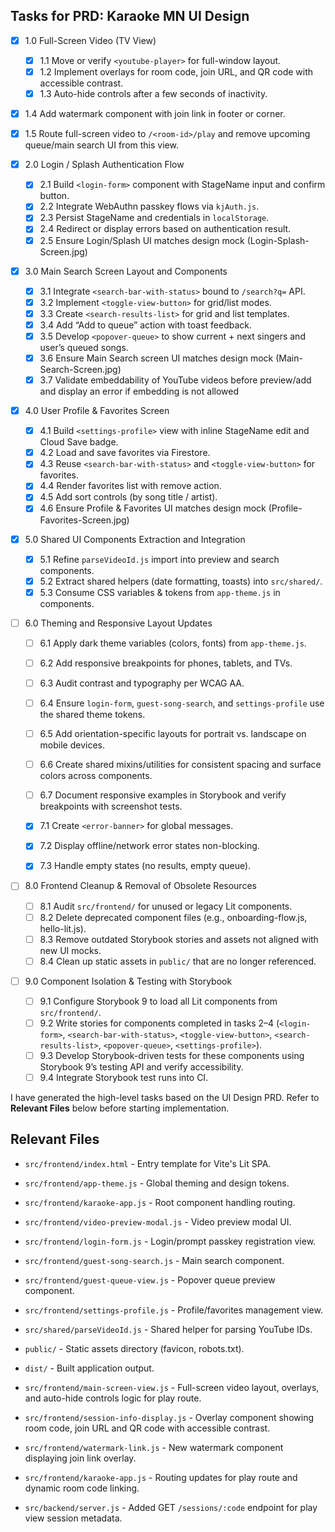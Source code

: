 ## Tasks for PRD: Karaoke MN UI Design

- [x] 1.0 Full-Screen Video (TV View)
  - [x] 1.1 Move or verify `<youtube-player>` for full-window layout.
  - [x] 1.2 Implement overlays for room code, join URL, and QR code with accessible contrast.
  - [x] 1.3 Auto-hide controls after a few seconds of inactivity.
- [x] 1.4 Add watermark component with join link in footer or corner.
- [x] 1.5 Route full-screen video to `/<room-id>/play` and remove upcoming queue/main search UI from this view.

- [x] 2.0 Login / Splash Authentication Flow

  - [x] 2.1 Build `<login-form>` component with StageName input and confirm button.
  - [x] 2.2 Integrate WebAuthn passkey flows via `kjAuth.js`.
  - [x] 2.3 Persist StageName and credentials in `localStorage`.
  - [x] 2.4 Redirect or display errors based on authentication result.
  - [x] 2.5 Ensure Login/Splash UI matches design mock (Login-Splash-Screen.jpg)

- [x] 3.0 Main Search Screen Layout and Components

  - [x] 3.1 Integrate `<search-bar-with-status>` bound to `/search?q=` API.
  - [x] 3.2 Implement `<toggle-view-button>` for grid/list modes.
  - [x] 3.3 Create `<search-results-list>` for grid and list templates.
  - [x] 3.4 Add “Add to queue” action with toast feedback.
  - [x] 3.5 Develop `<popover-queue>` to show current + next singers and user’s queued songs.
  - [x] 3.6 Ensure Main Search screen UI matches design mock (Main-Search-Screen.jpg)
  - [x] 3.7 Validate embeddability of YouTube videos before preview/add and display an error if embedding is not allowed

- [x] 4.0 User Profile & Favorites Screen

  - [x] 4.1 Build `<settings-profile>` view with inline StageName edit and Cloud Save badge.
  - [x] 4.2 Load and save favorites via Firestore.
  - [x] 4.3 Reuse `<search-bar-with-status>` and `<toggle-view-button>` for favorites.
  - [x] 4.4 Render favorites list with remove action.
  - [x] 4.5 Add sort controls (by song title / artist).
  - [x] 4.6 Ensure Profile & Favorites UI matches design mock (Profile-Favorites-Screen.jpg)

- [x] 5.0 Shared UI Components Extraction and Integration

  - [x] 5.1 Refine `parseVideoId.js` import into preview and search components.
  - [x] 5.2 Extract shared helpers (date formatting, toasts) into `src/shared/`.
  - [x] 5.3 Consume CSS variables & tokens from `app-theme.js` in components.

- [ ] 6.0 Theming and Responsive Layout Updates

  - [ ] 6.1 Apply dark theme variables (colors, fonts) from `app-theme.js`.
  - [ ] 6.2 Add responsive breakpoints for phones, tablets, and TVs.
  - [ ] 6.3 Audit contrast and typography per WCAG AA.
  - [ ] 6.4 Ensure `login-form`, `guest-song-search`, and `settings-profile` use
        the shared theme tokens.
  - [ ] 6.5 Add orientation-specific layouts for portrait vs. landscape on
        mobile devices.
  - [ ] 6.6 Create shared mixins/utilities for consistent spacing and surface
        colors across components.
  - [ ] 6.7 Document responsive examples in Storybook and verify breakpoints
        with screenshot tests.

  - [x] 7.1 Create `<error-banner>` for global messages.
  - [x] 7.2 Display offline/network error states non-blocking.
  - [x] 7.3 Handle empty states (no results, empty queue).

- [ ] 8.0 Frontend Cleanup & Removal of Obsolete Resources

  - [ ] 8.1 Audit `src/frontend/` for unused or legacy Lit components.
  - [ ] 8.2 Delete deprecated component files (e.g., onboarding-flow.js, hello-lit.js).
  - [ ] 8.3 Remove outdated Storybook stories and assets not aligned with new UI mocks.
  - [ ] 8.4 Clean up static assets in `public/` that are no longer referenced.

- [ ] 9.0 Component Isolation & Testing with Storybook
  - [ ] 9.1 Configure Storybook 9 to load all Lit components from `src/frontend/`.
  - [ ] 9.2 Write stories for components completed in tasks 2–4 (`<login-form>`, `<search-bar-with-status>`, `<toggle-view-button>`, `<search-results-list>`, `<popover-queue>`, `<settings-profile>`).
  - [ ] 9.3 Develop Storybook-driven tests for these components using Storybook 9’s testing API and verify accessibility.
  - [ ] 9.4 Integrate Storybook test runs into CI.

I have generated the high-level tasks based on the UI Design PRD.
Refer to **Relevant Files** below before starting implementation.

## Relevant Files

- `src/frontend/index.html` - Entry template for Vite's Lit SPA.
- `src/frontend/app-theme.js` - Global theming and design tokens.
- `src/frontend/karaoke-app.js` - Root component handling routing.
- `src/frontend/video-preview-modal.js` - Video preview modal UI.
- `src/frontend/login-form.js` - Login/prompt passkey registration view.
- `src/frontend/guest-song-search.js` - Main search component.
- `src/frontend/guest-queue-view.js` - Popover queue preview component.
- `src/frontend/settings-profile.js` - Profile/favorites management view.
- `src/shared/parseVideoId.js` - Shared helper for parsing YouTube IDs.
- `public/` - Static assets directory (favicon, robots.txt).
- `dist/` - Built application output.

- `src/frontend/main-screen-view.js` - Full-screen video layout, overlays, and auto-hide controls logic for play route.
- `src/frontend/session-info-display.js` - Overlay component showing room code, join URL and QR code with accessible contrast.
- `src/frontend/watermark-link.js` - New watermark component displaying join link overlay.
- `src/frontend/karaoke-app.js` - Routing updates for play route and dynamic room code linking.
- `src/backend/server.js` - Added GET `/sessions/:code` endpoint for play view session metadata.
